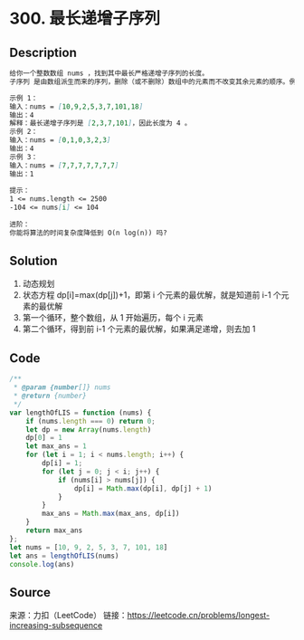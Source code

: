# 300. 最长递增子序列

## Description

```Markdown
给你一个整数数组 nums ，找到其中最长严格递增子序列的长度。
子序列 是由数组派生而来的序列，删除（或不删除）数组中的元素而不改变其余元素的顺序。例如，[3,6,2,7] 是数组 [0,3,1,6,2,2,7] 的子序列。

示例 1：
输入：nums = [10,9,2,5,3,7,101,18]
输出：4
解释：最长递增子序列是 [2,3,7,101]，因此长度为 4 。
示例 2：
输入：nums = [0,1,0,3,2,3]
输出：4
示例 3：
输入：nums = [7,7,7,7,7,7,7]
输出：1
 
提示：
1 <= nums.length <= 2500
-104 <= nums[i] <= 104
 
进阶：
你能将算法的时间复杂度降低到 O(n log(n)) 吗?
```

## Solution

1. 动态规划
2. 状态方程 dp[i]=max(dp[j])+1，即第 i 个元素的最优解，就是知道前 i-1 个元素的最优解
3. 第一个循环，整个数组，从 1 开始遍历，每个 i 元素
4. 第二个循环，得到前 i-1 个元素的最优解，如果满足递增，则去加 1

## Code

```JavaScript
/**
 * @param {number[]} nums
 * @return {number}
 */
var lengthOfLIS = function (nums) {
    if (nums.length === 0) return 0;
    let dp = new Array(nums.length)
    dp[0] = 1
    let max_ans = 1
    for (let i = 1; i < nums.length; i++) {
        dp[i] = 1;
        for (let j = 0; j < i; j++) {
            if (nums[i] > nums[j]) {
                dp[i] = Math.max(dp[i], dp[j] + 1)
            }
        }
        max_ans = Math.max(max_ans, dp[i])
    }
    return max_ans
};
let nums = [10, 9, 2, 5, 3, 7, 101, 18]
let ans = lengthOfLIS(nums)
console.log(ans)
```

## Source

来源：力扣（LeetCode）
链接：https://leetcode.cn/problems/longest-increasing-subsequence
